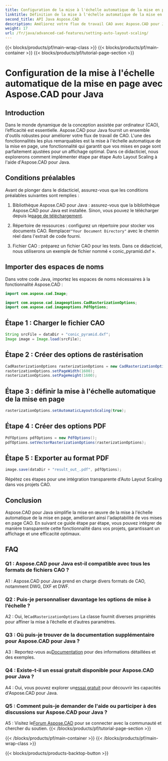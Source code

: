 ```yaml
---
title: Configuration de la mise à l'échelle automatique de la mise en page avec Aspose.CAD pour Java
linktitle: Définition de la mise à l'échelle automatique de la mise en page
second_title: API Java Aspose.CAD
description: Améliorez votre flux de travail CAO avec Aspose.CAD pour Java. Ce guide étape par étape présente la mise à l'échelle automatique de la mise en page, garantissant un affichage et une efficacité optimaux. Téléchargez la bibliothèque, suivez le tutoriel et révolutionnez vos projets CAO.
weight: 17
url: /fr/java/advanced-cad-features/setting-auto-layout-scaling/
---
```


{{< blocks/products/pf/main-wrap-class >}}
{{< blocks/products/pf/main-container >}}
{{< blocks/products/pf/tutorial-page-section >}}

# Configuration de la mise à l'échelle automatique de la mise en page avec Aspose.CAD pour Java

## Introduction

Dans le monde dynamique de la conception assistée par ordinateur (CAO), l’efficacité est essentielle. Aspose.CAD pour Java fournit un ensemble d'outils robustes pour améliorer votre flux de travail de CAO. L'une des fonctionnalités les plus remarquables est la mise à l'échelle automatique de la mise en page, une fonctionnalité qui garantit que vos mises en page sont parfaitement ajustées pour un affichage optimal. Dans ce didacticiel, nous explorerons comment implémenter étape par étape Auto Layout Scaling à l'aide d'Aspose.CAD pour Java.

## Conditions préalables

Avant de plonger dans le didacticiel, assurez-vous que les conditions préalables suivantes sont remplies :

1.  Bibliothèque Aspose.CAD pour Java : assurez-vous que la bibliothèque Aspose.CAD pour Java est installée. Sinon, vous pouvez le télécharger depuis le[page de téléchargement](https://releases.aspose.com/cad/java/).

2.  Répertoire de ressources : configurez un répertoire pour stocker vos documents CAO. Remplacer`"Your Document Directory"` avec le chemin réel dans l'extrait de code fourni.

3. Fichier CAO : préparez un fichier CAO pour les tests. Dans ce didacticiel, nous utiliserons un exemple de fichier nommé « conic_pyramid.dxf ».

## Importer des espaces de noms

Dans votre code Java, importez les espaces de noms nécessaires à la fonctionnalité Aspose.CAD :

```java
import com.aspose.cad.Image;

import com.aspose.cad.imageoptions.CadRasterizationOptions;
import com.aspose.cad.imageoptions.PdfOptions;
```

## Étape 1 : Charger le fichier CAO

```java
String srcFile = dataDir + "conic_pyramid.dxf";
Image image = Image.load(srcFile);
```

## Étape 2 : Créer des options de rastérisation

```java
CadRasterizationOptions rasterizationOptions = new CadRasterizationOptions();
rasterizationOptions.setPageWidth(1600);
rasterizationOptions.setPageHeight(1600);
```

## Étape 3 : définir la mise à l'échelle automatique de la mise en page

```java
rasterizationOptions.setAutomaticLayoutsScaling(true);
```

## Étape 4 : Créer des options PDF

```java
PdfOptions pdfOptions = new PdfOptions();
pdfOptions.setVectorRasterizationOptions(rasterizationOptions);
```

## Étape 5 : Exporter au format PDF

```java
image.save(dataDir + "result_out_.pdf", pdfOptions);
```

Répétez ces étapes pour une intégration transparente d’Auto Layout Scaling dans vos projets CAO.

## Conclusion

Aspose.CAD pour Java simplifie la mise en œuvre de la mise à l'échelle automatique de la mise en page, améliorant ainsi l'adaptabilité de vos mises en page CAO. En suivant ce guide étape par étape, vous pouvez intégrer de manière transparente cette fonctionnalité dans vos projets, garantissant un affichage et une efficacité optimaux.

## FAQ

### Q1 : Aspose.CAD pour Java est-il compatible avec tous les formats de fichiers CAO ?

A1 : Aspose.CAD pour Java prend en charge divers formats de CAO, notamment DWG, DXF et DWF.

### Q2 : Puis-je personnaliser davantage les options de mise à l’échelle ?

 A2 : Oui, le`CadRasterizationOptions` La classe fournit diverses propriétés pour affiner la mise à l’échelle et d’autres paramètres.

### Q3 : Où puis-je trouver de la documentation supplémentaire pour Aspose.CAD pour Java ?

 A3 : Reportez-vous au[Documentation](https://reference.aspose.com/cad/java/) pour des informations détaillées et des exemples.

### Q4 : Existe-t-il un essai gratuit disponible pour Aspose.CAD pour Java ?

 A4 : Oui, vous pouvez explorer un[essai gratuit](https://releases.aspose.com/) pour découvrir les capacités d'Aspose.CAD pour Java.

### Q5 : Comment puis-je demander de l'aide ou participer à des discussions sur Aspose.CAD pour Java ?

A5 : Visitez le[Forum Aspose.CAD](https://forum.aspose.com/c/cad/19) pour se connecter avec la communauté et chercher du soutien.
{{< /blocks/products/pf/tutorial-page-section >}}

{{< /blocks/products/pf/main-container >}}
{{< /blocks/products/pf/main-wrap-class >}}

{{< blocks/products/products-backtop-button >}}
